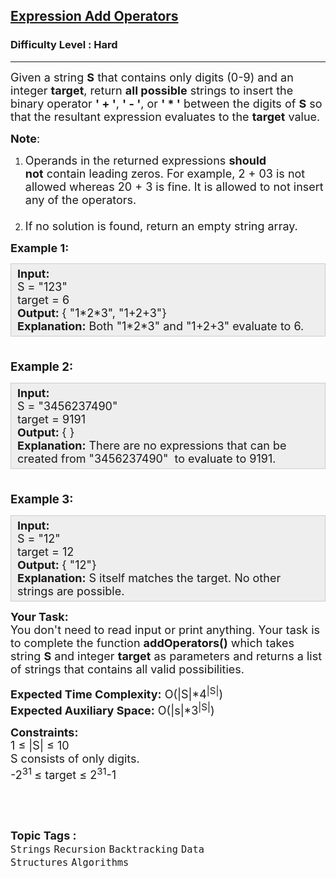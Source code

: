 <h2><a href="https://practice.geeksforgeeks.org/problems/expression-add-operators/1?utm_source=youtube&utm_medium=collab_striver_ytdescription&utm_campaign=expression-add-operators">Expression Add Operators</a></h2><h3>Difficulty Level : Hard</h3><hr><div class="problems_problem_content__Xm_eO"><p><span style="font-size: 18px;">Given a string <strong>S</strong> that contains only digits (0-9) and an integer <strong>target</strong>, return <strong>all possible</strong>&nbsp;strings to insert the binary operator <strong>' + '</strong>, <strong>' - '</strong>, or&nbsp;<strong>' * '</strong> between the digits of <strong>S</strong> so that the resultant expression evaluates to the <strong>target</strong> value.</span></p>
<p><span style="font-size: 18px;"><strong>Note</strong>:</span></p>
<ol>
<li><span style="font-size: 18px;"><strong> </strong>Operands in the returned expressions&nbsp;<strong>should not</strong>&nbsp;contain leading zeros. For example, 2 + 03 is not allowed whereas 20 + 3 is fine. It is allowed to not insert any of the operators.<br><br></span></li>
<li><span style="font-size: 18px;">If no solution is found, return an empty string array.</span></li>
</ol>
<p><span style="font-size: 18px;"><strong>Example 1:</strong></span></p>
<div style="--darkreader-inline-bgcolor: #222426; --darkreader-inline-bgimage: initial; --darkreader-inline-border-bottom: #3e4446; --darkreader-inline-border-left: #3e4446; --darkreader-inline-border-right: #3e4446; --darkreader-inline-border-top: #3e4446; background: #eeeeee; border: 1px solid #cccccc; padding: 5px 10px;"><span style="font-size: 18px;"><strong>Input:</strong><br>S = "123"<br>target = 6<br><strong>Output:&nbsp;</strong>{ "1*2*3", "1+2+3"}<br><strong>Explanation:</strong>&nbsp;Both "1*2*3" and "1+2+3" evaluate to 6.</span></div>
<p><span style="font-size: 14pt;"><strong><br>Example 2:</strong></span></p>
<div style="--darkreader-inline-bgcolor: #222426; --darkreader-inline-bgimage: initial; --darkreader-inline-border-bottom: #3e4446; --darkreader-inline-border-left: #3e4446; --darkreader-inline-border-right: #3e4446; --darkreader-inline-border-top: #3e4446; background: #eeeeee; border: 1px solid #cccccc; padding: 5px 10px;"><span style="font-size: 18px;"><strong>Input:</strong><br>S = "3456237490"<br>target = 9191<br><strong>Output:&nbsp;</strong>{ }&nbsp;<br><strong>Explanation:</strong>&nbsp;There are no expressions that can be created from "3456237490"&nbsp; to evaluate to 9191.</span></div>
<p><strong><span style="font-size: 14pt;"><br>Example 3:</span></strong></p>
<div style="--darkreader-inline-bgcolor: #222426; --darkreader-inline-bgimage: initial; --darkreader-inline-border-bottom: #3e4446; --darkreader-inline-border-left: #3e4446; --darkreader-inline-border-right: #3e4446; --darkreader-inline-border-top: #3e4446; background: #eeeeee; border: 1px solid #cccccc; padding: 5px 10px;"><span style="font-size: 18px;"><strong>Input:</strong><br>S = "12"<br>target = 12<br><strong>Output:&nbsp;</strong>{ "12"}&nbsp;<br><strong>Explanation:</strong> S itself matches the target. No other strings are possible.</span></div>
<p><span style="font-size: 18px;"><strong>Your Task:</strong><br>You don't need to read input or print anything. Your task is to complete the function <strong>addOperators()</strong>&nbsp;which takes string <strong>S</strong> and integer <strong>target</strong> as parameters and returns a list of strings that contains all valid possibilities.</span></p>
<p><span style="font-size: 18px;"><strong>Expected Time Complexity:</strong>&nbsp;O(|S|*4<sup>|</sup><sup>S|</sup>)<br><strong>Expected Auxiliary Space:</strong>&nbsp;O(|s|*3<sup>|S|</sup>)</span></p>
<p><span style="font-size: 18px;"><strong>Constraints:</strong><br>1 ≤ |S|&nbsp;≤ 10<br>S consists of only digits.<br>-2<sup>31&nbsp;</sup>≤&nbsp;target&nbsp;≤&nbsp;2<sup>31</sup>-1</span></p>
<p>&nbsp;</p></div><br><p><span style=font-size:18px><strong>Topic Tags : </strong><br><code>Strings</code>&nbsp;<code>Recursion</code>&nbsp;<code>Backtracking</code>&nbsp;<code>Data Structures</code>&nbsp;<code>Algorithms</code>&nbsp;